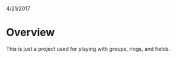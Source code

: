 4/21/2017

Overview
========

This is just a project used for playing with groups, rings, and fields. 
